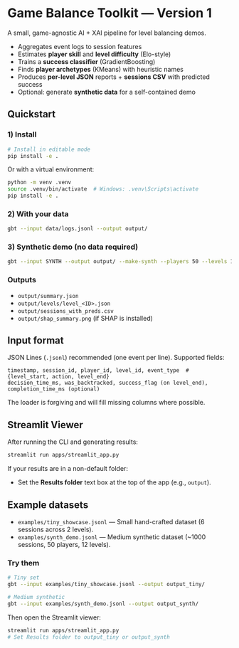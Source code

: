 # Game Balance Toolkit — Version 1

A small, game-agnostic AI + XAI pipeline for level balancing demos.
- Aggregates event logs to session features
- Estimates **player skill** and **level difficulty** (Elo-style)
- Trains a **success classifier** (GradientBoosting)
- Finds **player archetypes** (KMeans) with heuristic names
- Produces **per-level JSON** reports + **sessions CSV** with predicted success
- Optional: generate **synthetic data** for a self-contained demo

## Quickstart

### 1) Install
```bash
# Install in editable mode
pip install -e .
```

Or with a virtual environment:
```bash
python -m venv .venv
source .venv/bin/activate  # Windows: .venv\Scripts\activate
pip install -e .
```

### 2) With your data
```bash
gbt --input data/logs.jsonl --output output/
```

### 3) Synthetic demo (no data required)
```bash
gbt --input SYNTH --output output/ --make-synth --players 50 --levels 12 --sessions 1000
```

### Outputs
- `output/summary.json`
- `output/levels/level_<ID>.json`
- `output/sessions_with_preds.csv`
- `output/shap_summary.png` (if SHAP is installed)

## Input format
JSON Lines (`.jsonl`) recommended (one event per line). Supported fields:
```
timestamp, session_id, player_id, level_id, event_type  # {level_start, action, level_end}
decision_time_ms, was_backtracked, success_flag (on level_end), completion_time_ms (optional)
```
The loader is forgiving and will fill missing columns where possible.


## Streamlit Viewer

After running the CLI and generating results:

```bash
streamlit run apps/streamlit_app.py
```

If your results are in a non-default folder:
- Set the **Results folder** text box at the top of the app (e.g., `output`).

## Example datasets

- `examples/tiny_showcase.jsonl` — Small hand-crafted dataset (6 sessions across 2 levels).
- `examples/synth_demo.jsonl` — Medium synthetic dataset (~1000 sessions, 50 players, 12 levels).

### Try them
```bash
# Tiny set
gbt --input examples/tiny_showcase.jsonl --output output_tiny/

# Medium synthetic
gbt --input examples/synth_demo.jsonl --output output_synth/
```

Then open the Streamlit viewer:
```bash
streamlit run apps/streamlit_app.py
# Set Results folder to output_tiny or output_synth
```
